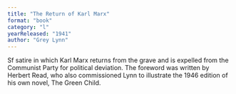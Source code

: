```yaml
---
title: "The Return of Karl Marx"
format: "book"
category: "l"
yearReleased: "1941"
author: "Grey Lynn"
---
```

Sf satire in which Karl Marx returns  from the grave and is expelled from the Communist Party for political deviation. The foreword was written  by Herbert Read, who also commissioned Lynn to illustrate the 1946 edition of his own novel, The Green Child.
 
 
